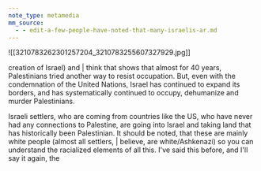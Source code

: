 ```yaml
---
note_type: metamedia
mm_source:
  - - edit-a-few-people-have-noted-that-many-israelis-ar.md
---
```


![[3210783262301257204_3210783255607327929.jpg]]

creation of Israel) and | think that shows that
almost for 40 years, Palestinians tried another
way to resist occupation. But, even with the
condemnation of the United Nations, Israel has
continued to expand its borders, and has
systematically continued to occupy, dehumanize
and murder Palestinians.

Israeli settlers, who are coming from countries
like the US, who have never had any
connections to Palestine, are going into Israel
and taking land that has historically been
Palestinian. It should be noted, that these are
mainly white people (almost all settlers, |
believe, are white/Ashkenazi) so you can
understand the racialized elements of all this.
I've said this before, and I'll say it again, the

